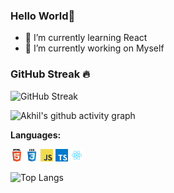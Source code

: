### Hello World👋
- 🌱 I’m currently learning React
- 🔭 I’m currently working on Myself




<!--
**APJ-9/APJ-9** is a ✨ _special_ ✨ repository because its `README.md` (this file) appears on your GitHub profile.

Here are some ideas to get you started:

- 🔭 I’m currently working on ...
- 🌱 I’m currently learning ...
- 👯 I’m looking to collaborate on ...
- 🤔 I’m looking for help with ...
- 💬 Ask me about ...
- 📫 How to reach me: ...
- 😄 Pronouns: ...
- ⚡ Fun fact: ...

![Akhil's github stats](https://github-readme-stats.vercel.app/api?username=APJ-9&theme=tokyonight&show_icons=true&hide=["issues"])
![](https://komarev.com/ghpvc/?username=APJ-9)

-->

### GitHub Streak 🔥
![GitHub Streak](https://streak-stats.demolab.com/?user=APJ-9)

![Akhil's github activity graph](https://activity-graph.herokuapp.com/graph?username=APJ-9&theme=react-dark)

**Languages:**  

<code><img height="20" src="https://raw.githubusercontent.com/github/explore/80688e429a7d4ef2fca1e82350fe8e3517d3494d/topics/html/html.png"></code>
<code><img height="20" src="https://raw.githubusercontent.com/github/explore/80688e429a7d4ef2fca1e82350fe8e3517d3494d/topics/css/css.png"></code>
<code><img height="20" src="https://raw.githubusercontent.com/github/explore/80688e429a7d4ef2fca1e82350fe8e3517d3494d/topics/javascript/javascript.png"></code>
<code><img height="20" src="https://raw.githubusercontent.com/github/explore/80688e429a7d4ef2fca1e82350fe8e3517d3494d/topics/typescript/typescript.png"></code>
<code><img height="20" src="https://raw.githubusercontent.com/github/explore/80688e429a7d4ef2fca1e82350fe8e3517d3494d/topics/react/react.png"></code>


![Top Langs](https://github-readme-stats.vercel.app/api/top-langs/?username=APJ-9&theme=tokyonight&layout=compact)

